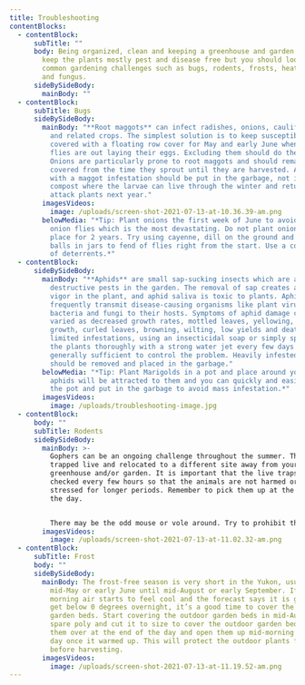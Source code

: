 ```yaml
---
title: Troubleshooting
contentBlocks:
  - contentBlock:
      subTitle: ""
      body: Being organized, clean and keeping a greenhouse and garden maintained will
        keep the plants mostly pest and disease free but you should lookout for
        common gardening challenges such as bugs, rodents, frosts, heat waves,
        and fungus.
      sideBySideBody:
        mainBody: ""
  - contentBlock:
      subTitle: Bugs
      sideBySideBody:
        mainBody: "**Root maggots** can infect radishes, onions, cauliflower, turnips
          and related crops. The simplest solution is to keep susceptible crops
          covered with a floating row cover for May and early June when the
          flies are out laying their eggs. Excluding them should do the trick.
          Onions are particularly prone to root maggots and should remain
          covered from the time they sprout until they are harvested. Any roots
          with a maggot infestation should be put in the garbage, not in the
          compost where the larvae can live through the winter and return to
          attack plants next year."
        imagesVideos:
          image: /uploads/screen-shot-2021-07-13-at-10.36.39-am.png
        belowMedia: "*Tip: Plant onions the first week of June to avoid the 1st crop of
          onion flies which is the most devastating. Do not plant onions in same
          place for 2 years. Try using cayenne, dill on the ground and moth
          balls in jars to fend of flies right from the start. Use a combination
          of deterrents.*"
  - contentBlock:
      sideBySideBody:
        mainBody: "**Aphids** are small sap-sucking insects which are among the most
          destructive pests in the garden. The removal of sap creates a lack of
          vigor in the plant, and aphid saliva is toxic to plants. Aphids
          frequently transmit disease-causing organisms like plant viruses,
          bacteria and fungi to their hosts. Symptoms of aphid damage can be as
          varied as decreased growth rates, mottled leaves, yellowing, stunted
          growth, curled leaves, browning, wilting, low yields and death. For
          limited infestations, using an insecticidal soap or simply spraying
          the plants thoroughly with a strong water jet every few days is
          generally sufficient to control the problem. Heavily infested plants
          should be removed and placed in the garbage."
        belowMedia: "*Tip: Plant Marigolds in a pot and place around your plants. The
          aphids will be attracted to them and you can quickly and easily remove
          the pot and put in the garbage to avoid mass infestation.*"
        imagesVideos:
          image: /uploads/troubleshooting-image.jpg
  - contentBlock:
      body: ""
      subTitle: Rodents
      sideBySideBody:
        mainBody: >-
          Gophers can be an ongoing challenge throughout the summer. They can be
          trapped live and relocated to a different site away from your
          greenhouse and/or garden. It is important that the live traps are
          checked every few hours so that the animals are not harmed or unduly
          stressed for longer periods. Remember to pick them up at the end of
          the day.


          There may be the odd mouse or vole around. Try to prohibit them with fine mesh chicken wire around the garden beds, and the bottom of the greenhouses.
        imagesVideos:
          image: /uploads/screen-shot-2021-07-13-at-11.02.32-am.png
  - contentBlock:
      subTitle: Frost
      body: ""
      sideBySideBody:
        mainBody: The frost-free season is very short in the Yukon, usually from about
          mid-May or early June until mid-August or early September. If the
          morning air starts to feel cool and the forecast says it is going to
          get below 0 degrees overnight, it’s a good time to cover the outdoor
          garden beds. Start covering the outdoor garden beds in mid-August. Use
          spare poly and cut it to size to cover the outdoor garden beds. Cover
          them over at the end of the day and open them up mid-morning the next
          day once it warmed up. This will protect the outdoor plants from frost
          before harvesting.
        imagesVideos:
          image: /uploads/screen-shot-2021-07-13-at-11.19.52-am.png
---
```

